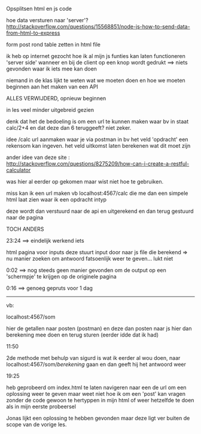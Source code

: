 
Opsplitsen html en js code

hoe data versturen naar 'server'? 
http://stackoverflow.com/questions/15568851/node-js-how-to-send-data-from-html-to-express

form post rond table zetten in html file

ik heb op internet gezocht hoe ik al mijn js funties kan laten functioneren 'server side' wanneer en bij de client op een knop wordt gedrukt
==> niets gevonden waar ik iets mee kan doen

niemand in de klas lijkt te weten wat we moeten doen en hoe we moeten beginnen aan het maken van een API

ALLES VERWIJDERD, opnieuw beginnen

in les veel minder uitgebreid gezien

denk dat het de bedoeling is om een url te kunnen maken waar bv in staat calc/2+4
en dat deze dan 6 teruggeeft?
niet zeker.


idee
/calc url aanmaken waar je via postman in bv het veld 'opdracht' 
een rekensom kan ingeven.
het veld uitkomst laten berekenen wat dit moet zijn

ander idee van deze site :
http://stackoverflow.com/questions/8275209/how-can-i-create-a-restful-calculator

was hier al eerder op gekomen maar wist niet hoe te gebruiken.

miss kan ik een url maken vb localhost:4567/calc die me dan een simpele html laat zien
waar ik een opdracht intyp

deze wordt dan verstuurd naar de api en uitgerekend en dan terug gestuurd naar 
de pagina



TOCH ANDERS

23:24 ==> eindelijk werkend iets

html pagina voor inputs
deze stuurt input door naar js file die berekend
=> nu manier zoeken om antwoord fatsoenlijk weer te geven... lukt niet

0:02 ==> nog steeds geen manier gevonden om de output op een 'schermpje'
te krijgen op de originele pagina


0:16 ==> genoeg gepruts voor 1 dag


---------------------------------------------------------

vb:

localhost:4567/som

hier de getallen naar posten (postman) en deze dan posten naar js
hier dan berekening mee doen en terug sturen (eerder idde dat ik had)

11:50

2de methode met behulp van sigurd is wat ik eerder al wou doen,
naar localhost:4567/som/*berekening* gaan en dan geeft hij 
het antwoord weer

19:25

heb geprobeerd om index.html te laten navigeren naar een de url om 
een oplossing weer te geven maar weet niet hoe ik om een 'post' kan vragen zonder
de code gewoon te hertyppen in mijn html of weer hetzelfde te doen als in mijn eerste probeersel

Jonas lijkt een oplossing te hebben gevonden maar deze ligt ver buiten de scope 
van de vorige les. 



